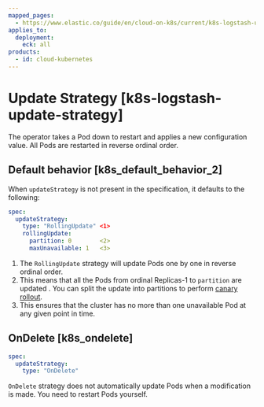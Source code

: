 ```yaml
---
mapped_pages:
  - https://www.elastic.co/guide/en/cloud-on-k8s/current/k8s-logstash-update-strategy.html
applies_to:
  deployment:
    eck: all
products:
  - id: cloud-kubernetes
---
```


# Update Strategy [k8s-logstash-update-strategy]

The operator takes a Pod down to restart and applies a new configuration value. All Pods are restarted in reverse ordinal order.

## Default behavior [k8s_default_behavior_2]

When `updateStrategy` is not present in the specification, it defaults to the following:

```yaml
spec:
  updateStrategy:
    type: "RollingUpdate" <1>
    rollingUpdate:
      partition: 0        <2>
      maxUnavailable: 1   <3>
```

1. The `RollingUpdate` strategy will update Pods one by one in reverse ordinal order.
2. This means that all the Pods from ordinal Replicas-1 to `partition` are updated . You can split the update into partitions to perform [canary rollout](https://kubernetes.io/docs/tutorials/stateful-application/basic-stateful-set/#rolling-out-a-canary).
3. This ensures that the cluster has no more than one unavailable Pod at any given point in time.



## OnDelete [k8s_ondelete]

```yaml
spec:
  updateStrategy:
    type: "OnDelete"
```

`OnDelete` strategy does not automatically update Pods when a modification is made. You need to restart Pods yourself.


